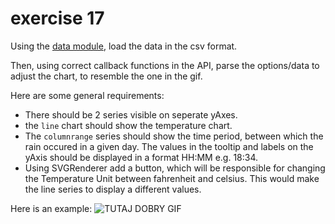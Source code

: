 # exercise 17
Using the [data module](https://api.highcharts.com/highcharts/data), load the data in the csv format.

Then, using correct callback functions in the API, parse the options/data to adjust the chart, to resemble the one in the gif.

Here are some general requirements:
- There should be 2 series visible on seperate yAxes.
- the `line` chart should show the temperature chart.
- The `columnrange` series should show the time period, between which the rain occured in a given day.
The values in the tooltip and labels on the yAxis should be displayed in a format HH:MM e.g. 18:34.
- Using SVGRenderer add a button, which will be responsible for changing the Temperature Unit between fahrenheit and celsius. This would make the line series to display a different values.

Here is an example: ![TUTAJ DOBRY GIF](url)